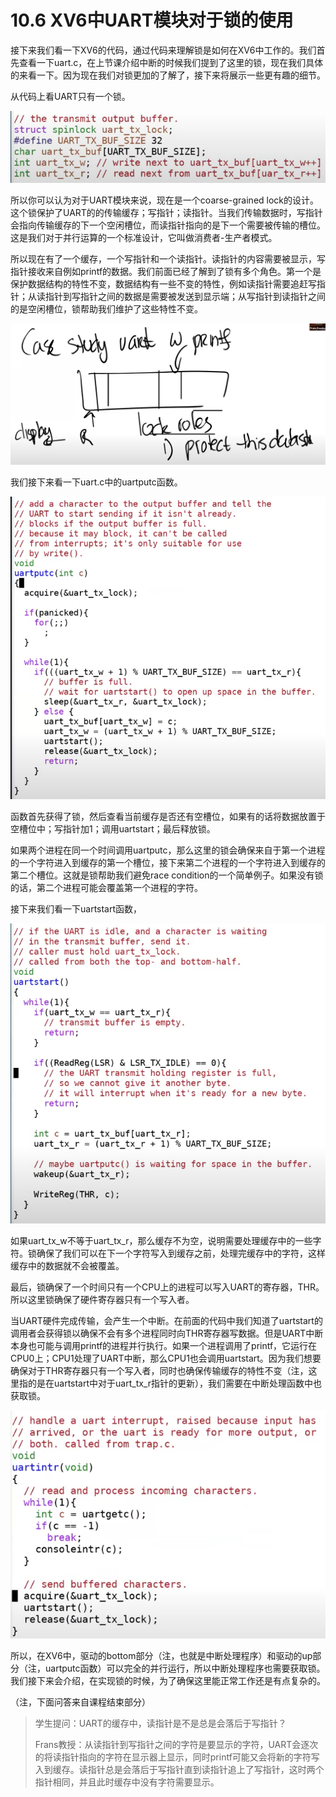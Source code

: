 # 10.6 XV6中UART模块对于锁的使用

接下来我们看一下XV6的代码，通过代码来理解锁是如何在XV6中工作的。我们首先查看一下uart.c，在上节课介绍中断的时候我们提到了这里的锁，现在我们具体的来看一下。因为现在我们对锁更加的了解了，接下来将展示一些更有趣的细节。

从代码上看UART只有一个锁。

![](../.gitbook/assets/image%20%28452%29.png)

所以你可以认为对于UART模块来说，现在是一个coarse-grained lock的设计。这个锁保护了UART的的传输缓存；写指针；读指针。当我们传输数据时，写指针会指向传输缓存的下一个空闲槽位，而读指针指向的是下一个需要被传输的槽位。这是我们对于并行运算的一个标准设计，它叫做消费者-生产者模式。

所以现在有了一个缓存，一个写指针和一个读指针。读指针的内容需要被显示，写指针接收来自例如printf的数据。我们前面已经了解到了锁有多个角色。第一个是保护数据结构的特性不变，数据结构有一些不变的特性，例如读指针需要追赶写指针；从读指针到写指针之间的数据是需要被发送到显示端；从写指针到读指针之间的是空闲槽位，锁帮助我们维护了这些特性不变。

![](../.gitbook/assets/image%20%28483%29.png)

我们接下来看一下uart.c中的uartputc函数。

![](../.gitbook/assets/image%20%28462%29.png)

函数首先获得了锁，然后查看当前缓存是否还有空槽位，如果有的话将数据放置于空槽位中；写指针加1；调用uartstart；最后释放锁。

如果两个进程在同一个时间调用uartputc，那么这里的锁会确保来自于第一个进程的一个字符进入到缓存的第一个槽位，接下来第二个进程的一个字符进入到缓存的第二个槽位。这就是锁帮助我们避免race condition的一个简单例子。如果没有锁的话，第二个进程可能会覆盖第一个进程的字符。

接下来我们看一下uartstart函数，

![](../.gitbook/assets/image%20%28487%29.png)

如果uart\_tx\_w不等于uart\_tx\_r，那么缓存不为空，说明需要处理缓存中的一些字符。锁确保了我们可以在下一个字符写入到缓存之前，处理完缓存中的字符，这样缓存中的数据就不会被覆盖。

最后，锁确保了一个时间只有一个CPU上的进程可以写入UART的寄存器，THR。所以这里锁确保了硬件寄存器只有一个写入者。

当UART硬件完成传输，会产生一个中断。在前面的代码中我们知道了uartstart的调用者会获得锁以确保不会有多个进程同时向THR寄存器写数据。但是UART中断本身也可能与调用printf的进程并行执行。如果一个进程调用了printf，它运行在CPU0上；CPU1处理了UART中断，那么CPU1也会调用uartstart。因为我们想要确保对于THR寄存器只有一个写入者，同时也确保传输缓存的特性不变（注，这里指的是在uartstart中对于uart\_tx\_r指针的更新），我们需要在中断处理函数中也获取锁。

![](../.gitbook/assets/image%20%28446%29.png)

所以，在XV6中，驱动的bottom部分（注，也就是中断处理程序）和驱动的up部分（注，uartputc函数）可以完全的并行运行，所以中断处理程序也需要获取锁。我们接下来会介绍，在实现锁的时候，为了确保这里能正常工作还是有点复杂的。

（注，下面问答来自课程结束部分）

> 学生提问：UART的缓存中，读指针是不是总是会落后于写指针？
>
> Frans教授：从读指针到写指针之间的字符是要显示的字符，UART会逐次的将读指针指向的字符在显示器上显示，同时printf可能又会将新的字符写入到缓存。读指针总是会落后于写指针直到读指针追上了写指针，这时两个指针相同，并且此时缓存中没有字符需要显示。

